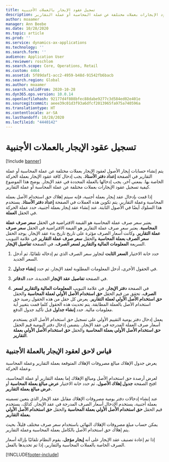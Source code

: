 ```yaml
---
title: تسجيل عقود الإيجار بالعملات الأجنبية
description: يوضح هذا الموضوع كيفية تسجيل عقود الإيجارات بعملات مختلفة عن عملة المحاسبة أو عملة التقارير.
author: moaamer
manager: Ann Beebe
ms.date: 10/28/2020
ms.topic: article
ms.prod: ''
ms.service: dynamics-ax-applications
ms.technology: ''
ms.search.form: ''
audience: Application User
ms.reviewer: roschlom
ms.search.scope: Core, Operations, Retail
ms.custom: 4464
ms.assetid: 5f89daf1-acc2-4959-b48d-91542fb6bacb
ms.search.region: Global
ms.author: moaamer
ms.search.validFrom: 2020-10-28
ms.dyn365.ops.version: 10.0.14
ms.openlocfilehash: 92177d4f808bfec88dabe9277c3d584ed02e401e
ms.sourcegitcommit: aeee39c01d3f93a6dfcf2013965fa975a740596a
ms.translationtype: HT
ms.contentlocale: ar-SA
ms.lasthandoff: 10/28/2020
ms.locfileid: "4440142"
---
```

# <a name="record-leases-in-foreign-currencies"></a>تسجيل عقود الإيجار بالعملات الأجنبية

[!include [banner](../includes/banner.md)]

يتم إنشاء حسابات إيجار الأصول لعقود الإيجار بعملات مختلفة عن عملة المحاسبة أو عملة التقارير في الصفحة **إعداد دفتر الأستاذ**. يجب إدخال كافة عقود الإيجار بعملة الحركة الخاصة بها. بمعني آخر، يجب إدخالها بالعملة المحددة في عقد الإيجار. يوضح هذا الموضوع كيفية تسجيل عقود الإيجارات بعملات مختلفة عن عملة المحاسبة أو عملة التقارير.

إذا قمت بإدخال عقد إيجار بعملة أجنبية، فإنه سيتم إهلاك حق استخدام الأصل بعملة المحاسبة وعملة التقارير. يتم تكوين هذه العملات في الصفحة **إعداد دفتر الأستاذ**. يستخدم هذا السلوك أيضًا في الأصول الثابتة. عند إنشاء عقد إيجار بعملة أجنبية، حدد عملة الحركة في الحقل **العملة**.

يعتبر سعر صرف عملة المحاسبة هو القيمة الافتراضية في الحقل **سعر صرف عملة المحاسبة**. يعتبر سعر صرف عملة التقارير هو القيمة الافتراضية في الحقل **سعر صرف عملة التقارير**. وكانت أسعار الصرف مؤثرة على تاريخ تاريخ بدء عقد الإيجار. يوجد الحقل **سعر الصرف بعملة المحاسبة** والحقل **سعر صرف عملة التقارير** في علامة التبويب السريعة **المعلومات المالية والتقارير لسعر الصرف**، في الصفحة **تفاصيل الإيجار**.

1. حدد خانة الاختيار **السعر الثابت** لتجاوز سعر الصرف الذي تم إدخاله تلقائيًا، ثم أدخل السعر الجديد.
2. في الحقول الأخرى، أدخل المعلومات المطلوبة لعقد الإيجار، ثم حدد **إنشاء جداول**.
3. في الصفحة **تفاصيل عقد الإيجار** الجديدة، حدد **الدفاتر**.
4. في الصفحة **دفتر الإيجار**، في علامة التبويب **المعلومات المالية والتقارير لسعر الصرف**، تحقق من قيم الحقل **حق استخدام الأصل الأولي لعملة المحاسبة** والحقل **حق استخدام الأصل الأولي لعملة التقارير**. يعرض كل حقل من هذه الحقول رصيد حق استخدام الأصل بالعملة المطابقة. يتم تحديث هذه الحقول كلما قمت بتغيير أية معلومات مالية. حدد **إنشاء جداول** قبل تأكيد جدول الدفع.

    يعمل إدخال دفتر يومية التقييم الأولي على تسجيل حق استخدام الأصل الذي يستخدم أسعار صرف العملة المدرجة في عقد الإيجار. يتضمن إدخال دفتر اليومية قيم الحقل **حق استخدام الأصل الأولي بعملة المحاسبة** والحقل **حق استخدام الأصل الأولي بعملة التقارير**.

## <a name="subsequent-measurement-for-foreign-currency-leases"></a>قياس لاحق لعقود الإيجار بالعملة الأجنبية

يعرض جدول الإهلاك مبالغ مصروفات الإهلاك المتوقعة بعملة التقارير وعملة المحاسبة وعملة الحركة.

لعرض أرصدة حق استخدام الأصل ومبالغ الإهلاك إما بعملة التقارير أو عملة المحاسبة، افتح الصفحة **جدول إهلاك الأصول**، ثم حدد خانة الاختيار **عرض مبالغ بعملة المحاسبة** أو **عرض مبالغ بعملة التقارير**.

عند إنشاء إدخالات دفتر يومية مصروفات الإهلاك مقابل عقد الإيجار الذي يتعين تسميته بعملة أجنبية، يستخدم الإدخال أسعار الصرف المدرجة في عقد الإيجار. كذلك، يستخدم قيم الحقل **حق استخدام الأصل الأولي بعملة المحاسبة** والحقل **حق استخدام الأصل الأولي بعملة التقارير**.

يمكن حساب مبلغ مصروفات الإهلاك النهائي باستخدام سعر صرف مختلف قليلاً، بحيث يتم إهلاك حق استخدام الأصل بالكامل بعملة المحاسبة وعملة التقارير.

إذا تم إعادة تصنيف عقد الإيجار على أنه **إيجار مؤجل**، يقوم النظام تلقائيًا بإزالة أسعار الصرف الخاصة بالعملات المحاسبة والتقارير، إذا تم تحديدها بالفعل.


[!INCLUDE[footer-include](../../includes/footer-banner.md)]